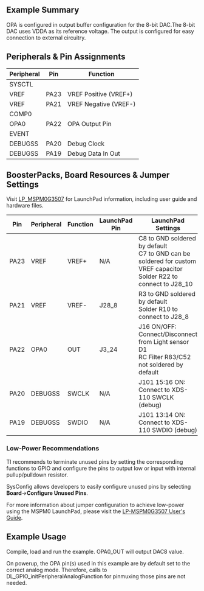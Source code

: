 ## Example Summary

OPA is configured in output buffer configuration for the 8-bit DAC.The 8-bit
DAC uses VDDA as its reference voltage.
The output is configured for easy connection to external circuitry.

## Peripherals & Pin Assignments

| Peripheral | Pin | Function |
| --- | --- | --- |
| SYSCTL |  |  |
| VREF | PA23 | VREF Positive (VREF+) |
| VREF | PA21 | VREF Negative (VREF-) |
| COMP0 |  |  |
| OPA0 | PA22 | OPA Output Pin |
| EVENT |  |  |
| DEBUGSS | PA20 | Debug Clock |
| DEBUGSS | PA19 | Debug Data In Out |

## BoosterPacks, Board Resources & Jumper Settings

Visit [LP_MSPM0G3507](https://www.ti.com/tool/LP-MSPM0G3507) for LaunchPad information, including user guide and hardware files.

| Pin | Peripheral | Function | LaunchPad Pin | LaunchPad Settings |
| --- | --- | --- | --- | --- |
| PA23 | VREF | VREF+ | N/A | C8 to GND soldered by default<br>C7 to GND can be soldered for custom VREF capacitor<br>Solder R22 to connect to J28_10 |
| PA21 | VREF | VREF- | J28_8 | R3 to GND soldered by default<br>Solder R10 to connect to J28_8 |
| PA22 | OPA0 | OUT | J3_24 | J16 ON/OFF: Connect/Disconnect from Light sensor D1<br>RC Filter R83/C52 not soldered by default |
| PA20 | DEBUGSS | SWCLK | N/A | J101 15:16 ON: Connect to XDS-110 SWCLK (debug) |
| PA19 | DEBUGSS | SWDIO | N/A | J101 13:14 ON: Connect to XDS-110 SWDIO (debug) |

### Low-Power Recommendations
TI recommends to terminate unused pins by setting the corresponding functions to
GPIO and configure the pins to output low or input with internal
pullup/pulldown resistor.

SysConfig allows developers to easily configure unused pins by selecting **Board**→**Configure Unused Pins**.

For more information about jumper configuration to achieve low-power using the
MSPM0 LaunchPad, please visit the [LP-MSPM0G3507 User's Guide](https://www.ti.com/lit/slau846).

## Example Usage

Compile, load and run the example.
OPA0_OUT will output DAC8 value.

On powerup, the OPA pin(s) used in this example are by default set to
the correct analog mode. Therefore, calls to
DL_GPIO_initPeripheralAnalogFunction for pinmuxing those pins are not needed.
